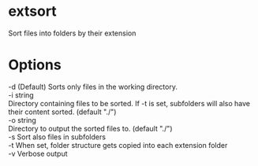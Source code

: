# extsort
Sort files into folders by their extension

# Options
  -d    (Default) Sorts only files in the working directory. <br>
  -i string <br>
        Directory containing files to be sorted. If -t is set, subfolders will also have their content sorted. (default "./") <br>
  -o string <br>
        Directory to output the sorted files to. (default "./") <br>
  -s    Sort also files in subfolders <br>
  -t    When set, folder structure gets copied into each extension folder  <br>
  -v    Verbose output <br>
